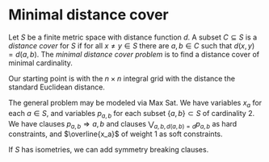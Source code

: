 Minimal distance cover
======================

Let $S$ be a finite metric space with distance function $d$.  A subset
$C \subseteq S$ is a *distance cover* for $S$ if for all $x \ne y \in
S$ there are $a,b \in C$ such that $d(x,y) = d(a,b)$.  The *minimal
distance cover problem* is to find a distance cover of minimal
cardinality.

Our starting point is with the $n \times n$ integral grid with
the distance the standard Euclidean distance.

The general problem may be modeled via Max Sat.  We have variables
$`x_a`$ for each $a \in S$, and variables $`p_{a,b}`$ for each subset
$\{a,b\} \subset S$ of cardinality 2.  We have clauses $`p_{a,b}
\Rightarrow a,b`$ and clauses $`\bigvee_{a,b, d(a,b) = d} p_{a,b}`$ as
hard constraints, and $`\overline{x_a}`$ of weight 1 as soft
constraints.

If $S$ has isometries, we can add symmetry breaking clauses.
